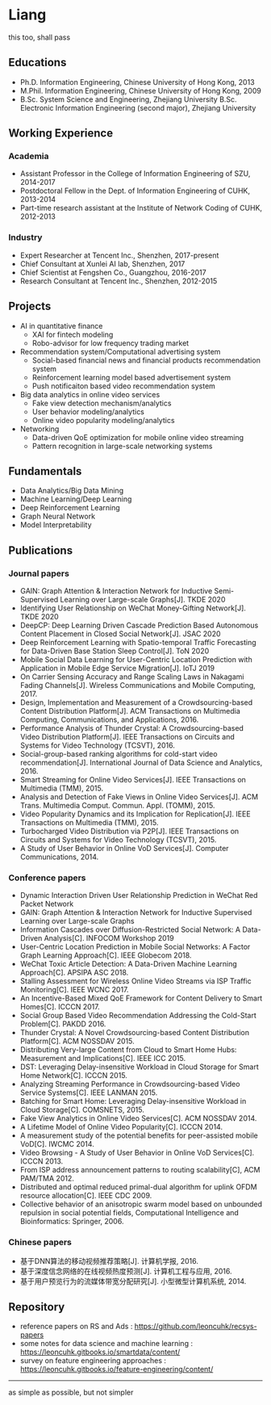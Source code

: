 # Liang
this too, shall pass



## Educations

* Ph.D. Information Engineering, Chinese University of Hong Kong, 2013
* M.Phil. Information Engineering, Chinese University of Hong Kong, 2009
* B.Sc. System Science and Engineering, Zhejiang University
  B.Sc. Electronic Information Engineering (second major), Zhejiang University



## Working Experience

### Academia

* Assistant Professor in the College of Information Engineering of SZU, 2014-2017
* Postdoctoral Fellow in the Dept. of Information Engineering of CUHK, 2013-2014
* Part-time research assistant at the Institute of Network Coding of CUHK, 2012-2013

### Industry

* Expert Researcher at Tencent Inc., Shenzhen, 2017-present
* Chief Consultant at Xunlei AI lab, Shenzhen, 2017
* Chief Scientist at Fengshen Co., Guangzhou, 2016-2017
* Research Consultant at Tencent Inc., Shenzhen, 2012-2015




## Projects

* AI in quantitative finance
  * XAI for fintech modeling
  * Robo-advisor for low frequency trading market
* Recommendation system/Computational advertising system
  * Social-based financial news and financial products recommendation system
  * Reinforcement learning model based advertisement system
  * Push notificaiton based video recommendation system
* Big data analytics in online video services
  * Fake view detection mechanism/analytics
  * User behavior modeling/analytics
  * Online video popularity modeling/analytics
* Networking
  * Data-driven QoE optimization for mobile online video streaming
  * Pattern recognition in large-scale networking systems




## Fundamentals

* Data Analytics/Big Data Mining
* Machine Learning/Deep Learning
* Deep Reinforcement Learning
* Graph Neural Network
* Model Interpretability



## Publications

### Journal papers

* GAIN: Graph Attention & Interaction Network for Inductive Semi-Supervised Learning over Large-scale Graphs[J]. TKDE 2020
* Identifying User Relationship on WeChat Money-Gifting Network[J]. TKDE 2020
* DeepCP: Deep Learning Driven Cascade Prediction Based Autonomous Content Placement in Closed Social Network[J]. JSAC 2020
* Deep Reinforcement Learning with Spatio-temporal Traffic Forecasting for Data-Driven Base Station Sleep Control[J]. ToN 2020
* Mobile Social Data Learning for User-Centric Location Prediction with Application in Mobile Edge Service Migration[J]. IoTJ 2019
* On Carrier Sensing Accuracy and Range Scaling Laws in Nakagami Fading Channels[J]. Wireless Communications and Mobile Computing, 2017.
* Design, Implementation and Measurement of a Crowdsourcing-based Content Distribution Platform[J]. ACM Transactions on Multimedia Computing, Communications, and Applications, 2016.
* Performance Analysis of Thunder Crystal: A Crowdsourcing-based Video Distribution Platform[J]. IEEE Transactions on Circuits and Systems for Video Technology (TCSVT), 2016.
* Social-group-based ranking algorithms for cold-start video recommendation[J]. International Journal of Data Science and Analytics, 2016.
* Smart Streaming for Online Video Services[J]. IEEE Transactions on Multimedia (TMM), 2015.
* Analysis and Detection of Fake Views in Online Video Services[J]. ACM Trans. Multimedia Comput. Commun. Appl. (TOMM), 2015.
* Video Popularity Dynamics and its Implication for Replication[J]. IEEE Transactions on Multimedia (TMM), 2015.
* Turbocharged Video Distribution via P2P[J]. IEEE Transactions on Circuits and Systems for Video Technology (TCSVT), 2015. 
* A Study of User Behavior in Online VoD Services[J]. Computer Communications, 2014.


### Conference papers
* Dynamic Interaction Driven User Relationship Prediction in WeChat Red Packet Network
* GAIN: Graph Attention & Interaction Network for Inductive Supervised Learning over Large-scale Graphs
* Information Cascades over Diffusion-Restricted Social Network: A Data-Driven Analysis[C]. INFOCOM Workshop 2019
* User-Centric Location Prediction in Mobile Social Networks: A Factor Graph Learning Approach[C]. IEEE Globecom 2018.
* WeChat Toxic Article Detection: A Data-Driven Machine Learning Approach[C]. APSIPA ASC 2018.
* Stalling Assessment for Wireless Online Video Streams via ISP Traffic Monitoring[C]. IEEE WCNC 2017.
* An Incentive-Based Mixed QoE Framework for Content Delivery to Smart Homes[C]. ICCCN 2017.
* Social Group Based Video Recommendation Addressing the Cold-Start Problem[C]. PAKDD 2016.
* Thunder Crystal: A Novel Crowdsourcing-based Content Distribution Platform[C]. ACM NOSSDAV 2015.
* Distributing Very-large Content from Cloud to Smart Home Hubs: Measurement and Implications[C]. IEEE ICC 2015.
* DST: Leveraging Delay-insensitive Workload in Cloud Storage for Smart Home Network[C]. ICCCN 2015.
* Analyzing Streaming Performance in Crowdsourcing-based Video Service Systems[C]. IEEE LANMAN 2015.
* Batching for Smart Home: Leveraging Delay-insensitive Workload in Cloud Storage[C]. COMSNETS, 2015.
* Fake View Analytics in Online Video Services[C]. ACM NOSSDAV 2014.
* A Lifetime Model of Online Video Popularity[C]. ICCCN 2014.
* A measurement study of the potential benefits for peer-assisted mobile VoD[C]. IWCMC 2014.
* Video Browsing - A Study of User Behavior in Online VoD Services[C]. ICCCN 2013.
* From ISP address announcement patterns to routing scalability[C], ACM PAM/TMA 2012.
* Distributed and optimal reduced primal-dual algorithm for uplink OFDM resource allocation[C]. IEEE CDC 2009.
* Collective behavior of an anisotropic swarm model based on unbounded repulsion in social potential fields, Computational Intelligence and Bioinformatics: Springer, 2006.

### Chinese papers
* 基于DNN算法的移动视频推荐策略[J]. 计算机学报, 2016.
* 基于深度信念网络的在线视频热度预测[J]. 计算机工程与应用, 2016.
* 基于用户预览行为的流媒体带宽分配研究[J]. 小型微型计算机系统, 2014.




## Repository

* reference papers on RS and Ads : https://github.com/leoncuhk/recsys-papers
* some notes for data science and machine learning : https://leoncuhk.gitbooks.io/smartdata/content/
* survey on feature engineering approaches : https://leoncuhk.gitbooks.io/feature-engineering/content/





---

as simple as possible, but not simpler
